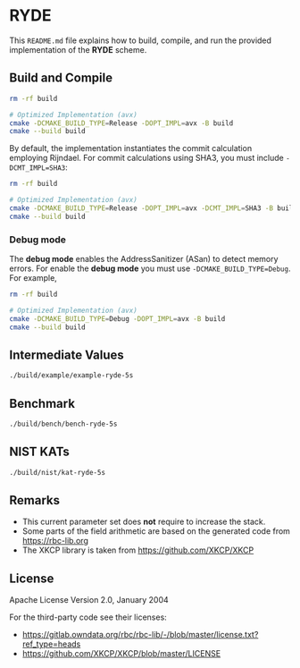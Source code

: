 # RYDE

This `README.md` file explains how to build, compile, and run the provided implementation of the **RYDE** scheme.

## Build and Compile

```bash
rm -rf build

# Optimized Implementation (avx)
cmake -DCMAKE_BUILD_TYPE=Release -DOPT_IMPL=avx -B build
cmake --build build
```

By default, the implementation instantiates the commit calculation employing Rijndael. For commit calculations using SHA3, you must include `-DCMT_IMPL=SHA3`:

```bash
rm -rf build

# Optimized Implementation (avx)
cmake -DCMAKE_BUILD_TYPE=Release -DOPT_IMPL=avx -DCMT_IMPL=SHA3 -B build
cmake --build build
```

### Debug mode

The **debug mode** enables the AddressSanitizer (ASan) to detect memory errors.
For enable the **debug mode** you must use `-DCMAKE_BUILD_TYPE=Debug`. For example,

```bash
rm -rf build

# Optimized Implementation (avx)
cmake -DCMAKE_BUILD_TYPE=Debug -DOPT_IMPL=avx -B build
cmake --build build
```

## Intermediate Values

```bash
./build/example/example-ryde-5s
```

## Benchmark

```bash
./build/bench/bench-ryde-5s
```

## NIST KATs

```bash
./build/nist/kat-ryde-5s
```

## Remarks

* This current parameter set does **not** require to increase the stack.
* Some parts of the field arithmetic are based on the generated code from https://rbc-lib.org
* The XKCP library is taken from https://github.com/XKCP/XKCP

## License

Apache License Version 2.0, January 2004

For the third-party code see their licenses:

* https://gitlab.owndata.org/rbc/rbc-lib/-/blob/master/license.txt?ref_type=heads
* https://github.com/XKCP/XKCP/blob/master/LICENSE
